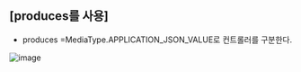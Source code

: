 ## [produces를 사용] ##

-  produces =MediaType.APPLICATION_JSON_VALUE로 컨트롤러를 구분한다.

![image](https://user-images.githubusercontent.com/108928206/196187040-1d4c50ff-fc03-4dc6-b466-9507fa607412.png)



